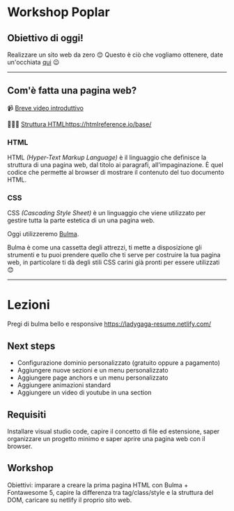 # Workshop Poplar

## Obiettivo di oggi!

Realizzare un sito web da zero 😊
Questo è ciò che vogliamo ottenere, date un'occhiata [qui](https://ladygaga-resume.netlify.com/) 😉

---


## Com'è fatta una pagina web?

📹 [Breve video introduttivo](https://www.youtube.com/watch?v=gT0Lh1eYk78)

👩🏻‍💻 [Struttura HTML]()https://htmlreference.io/base/


### HTML

HTML _(Hyper-Text Markup Language)_ è il linguaggio che definisce la struttura di una pagina web, dal titolo ai paragrafi, all'impaginazione. È quel codice che permette al browser di mostrare il contenuto del tuo documento HTML.

### CSS

CSS _(Cascading Style Sheet)_ è un linguaggio che viene utilizzato per gestire tutta la parte estetica di un una pagina web. 

Oggi utilizzeremo [Bulma](https://bulma.io).

Bulma è come una cassetta degli attrezzi, ti mette a disposizione gli strumenti e tu puoi prendere quello che ti serve per costruire la tua pagina web, in particolare ti dà degli stili CSS carini già pronti per essere utilizzati 😊


---


# Lezioni
Pregi di bulma bello e responsive
https://ladygaga-resume.netlify.com/




## Next steps
- Configurazione dominio personalizzato (gratuito oppure a pagamento)
- Aggiungere nuove sezioni e un menu personalizzato
- Aggiungere page anchors e un menu personalizzato
- Aggiungere animazioni standard
- Aggiungere un video di youtube in una section


## Requisiti
Installare visual studio code, capire il concetto di file ed estensione, saper organizzare un progetto minimo e saper aprire una pagina web con il browser.

## Workshop
Obiettivi: imparare a creare la prima pagina HTML con Bulma + Fontawesome 5, capire la differenza tra tag/class/style e la struttura del DOM, caricare su netlify il proprio sito web.
